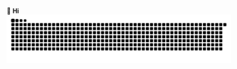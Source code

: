 👋 **Hi**
![GitHub Snake dark](https://github.com/ivaannr/ivaannr/blob/output/github-contribution-grid-snake-dark.svg)
